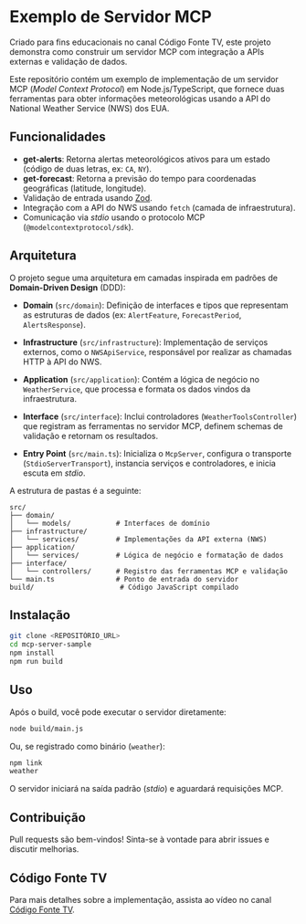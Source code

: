 # Exemplo de Servidor MCP

Criado para fins educacionais no canal Código Fonte TV, este projeto demonstra como construir um servidor MCP com integração a APIs externas e validação de dados.

Este repositório contém um exemplo de implementação de um servidor MCP (_Model Context Protocol_) em Node.js/TypeScript, que fornece duas ferramentas para obter informações meteorológicas usando a API do National Weather Service (NWS) dos EUA.

## Funcionalidades

- **get-alerts**: Retorna alertas meteorológicos ativos para um estado (código de duas letras, ex: `CA`, `NY`).
- **get-forecast**: Retorna a previsão do tempo para coordenadas geográficas (latitude, longitude).
- Validação de entrada usando [Zod](https://github.com/colinhacks/zod).
- Integração com a API do NWS usando `fetch` (camada de infraestrutura).
- Comunicação via _stdio_ usando o protocolo MCP (`@modelcontextprotocol/sdk`).

## Arquitetura

O projeto segue uma arquitetura em camadas inspirada em padrões de **Domain-Driven Design** (DDD):

- **Domain** (`src/domain`):
  Definição de interfaces e tipos que representam as estruturas de dados (ex: `AlertFeature`, `ForecastPeriod`, `AlertsResponse`).

- **Infrastructure** (`src/infrastructure`):
  Implementação de serviços externos, como o `NWSApiService`, responsável por realizar as chamadas HTTP à API do NWS.

- **Application** (`src/application`):
  Contém a lógica de negócio no `WeatherService`, que processa e formata os dados vindos da infraestrutura.

- **Interface** (`src/interface`):
  Inclui controladores (`WeatherToolsController`) que registram as ferramentas no servidor MCP, definem schemas de validação e retornam os resultados.

- **Entry Point** (`src/main.ts`):
  Inicializa o `McpServer`, configura o transporte (`StdioServerTransport`), instancia serviços e controladores, e inicia escuta em _stdio_.

A estrutura de pastas é a seguinte:

```
src/
├── domain/
│   └── models/           # Interfaces de domínio
├── infrastructure/
│   └── services/         # Implementações da API externa (NWS)
├── application/
│   └── services/         # Lógica de negócio e formatação de dados
├── interface/
│   └── controllers/      # Registro das ferramentas MCP e validação
└── main.ts               # Ponto de entrada do servidor
build/                     # Código JavaScript compilado
```

## Instalação

```bash
git clone <REPOSITÓRIO_URL>
cd mcp-server-sample
npm install
npm run build
```

## Uso

Após o build, você pode executar o servidor diretamente:

```bash
node build/main.js
```

Ou, se registrado como binário (`weather`):

```bash
npm link
weather
```

O servidor iniciará na saída padrão (_stdio_) e aguardará requisições MCP.

## Contribuição

Pull requests são bem-vindos! Sinta-se à vontade para abrir issues e discutir melhorias.

## Código Fonte TV

Para mais detalhes sobre a implementação, assista ao vídeo no canal [Código Fonte TV](https://youtu.be/NUOzYPSNaNk).
